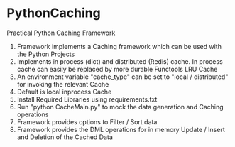 # PythonCaching
Practical Python Caching Framework

1. Framework implements a Caching framework which can be used with the Python Projects
2. Implements in process (dict) and distributed (Redis) cache. In process cache can easily be replaced by more durable Functools LRU Cache
3. An environment variable "cache_type" can be set to "local / distributed" for invoking the relevant Cache
4. Default is local inprocess Cache
5. Install Required Libraries using requirements.txt
6. Run "python CacheMain.py" to mock the data generation and Caching operations
7. Framework provides options to Filter / Sort data
8. Framework provides the DML operations for in memory Update / Insert and  Deletion of the Cached Data
